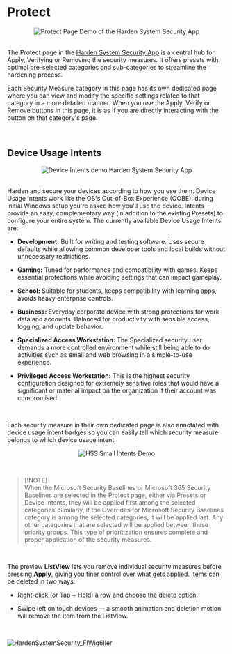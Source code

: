 # Protect

<div align="center">

<img src="https://raw.githubusercontent.com/HotCakeX/.github/8de8501da8c40b634b193ceec6a42013d74836ec/Pictures/APNGs/Harden%20System%20Security/ProtectPage.apng" alt="Protect Page Demo of the Harden System Security App" />

</div>

<br>

The Protect page in the [Harden System Security App](https://github.com/HotCakeX/Harden-Windows-Security/wiki/Harden-System-Security) is a central hub for Apply, Verifying or Removing the security measures. It offers presets with optimal pre-selected categories and sub-categories to streamline the hardening process.

Each Security Measure category in this page has its own dedicated page where you can view and modify the specific settings related to that category in a more detailed manner. When you use the Apply, Verify or Remove buttons in this page, it is as if you are directly interacting with the button on that category's page.

<br>

## Device Usage Intents

<div align="center">

<img src="https://raw.githubusercontent.com/HotCakeX/.github/657a3c356665065f2a320fc88ca17a8d08345625/Pictures/Gifs/HardenSystemSecurity-DeviceIntentsDemo.gif" alt="Device Intents demo Harden System Security App"/>

</div>

<br>

Harden and secure your devices according to how you use them. Device Usage Intents work like the OS's Out-of-Box Experience (OOBE): during initial Windows setup you're asked how you'll use the device. Intents provide an easy, complementary way (in addition to the existing Presets) to configure your entire system. The currently available Device Usage Intents are:

* **Development:** Built for writing and testing software. Uses secure defaults while allowing common developer tools and local builds without unnecessary restrictions.

* **Gaming:** Tuned for performance and compatibility with games. Keeps essential protections while avoiding settings that can impact gameplay.

* **School:** Suitable for students, keeps compatibility with learning apps, avoids heavy enterprise controls.

* **Business:** Everyday corporate device with strong protections for work data and accounts. Balanced for productivity with sensible access, logging, and update behavior.

* **Specialized Access Workstation:** The Specialized security user demands a more controlled environment while still being able to do activities such as email and web browsing in a simple-to-use experience.

* **Privileged Access Workstation:** This is the highest security configuration designed for extremely sensitive roles that would have a significant or material impact on the organization if their account was compromised.

<br>

Each security measure in their own dedicated page is also annotated with device usage intent badges so you can easily tell which security measure belongs to which device usage intent.

<div align="center">

![HSS Small Intents Demo](https://github.com/user-attachments/assets/28d1363c-0911-47f8-bc28-516579eeec91)

</div>

<br>

> [!NOTE]\
> When the Microsoft Security Baselines or Microsoft 365 Security Baselines are selected in the Protect page, either via Presets or Device Intents, they will be applied first among the selected categories. Similarly, if the Overrides for Microsoft Security Baselines category is among the selected categories, it will be applied last. Any other categories that are selected will be applied between these priority groups. This type of prioritization ensures complete and proper application of the security measures.

<br>

The preview **ListView** lets you remove individual security measures before pressing **Apply**, giving you finer control over what gets applied. Items can be deleted in two ways:

   * Right-click (or Tap + Hold) a row and choose the delete option.

   * Swipe left on touch devices — a smooth animation and deletion motion will remove the item from the ListView.

<br>

![HardenSystemSecurity_FIWig6IIer](https://github.com/user-attachments/assets/fae592a3-3473-4d92-b11f-911094f162c9)

<br>
